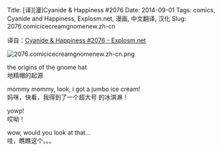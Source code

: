 Title: [译][漫]Cyanide & Happiness #2076
Date: 2014-09-01
Tags: comics, Cyanide and Happiness, Explosm.net, 漫画, 中文翻译, 汉化
Slug: 2076.comicicecreamgnomenew.zh-cn

译自：[Cyanide & Happiness #2076 - Explosm.net](http://explosm.net/comics/2076/)


![2076.comicicecreamgnomenew.zh-cn.png](/static/images/comics/2076.comicicecreamgnomenew.zh-cn.png)




the origins of the gnome hat        
地精帽的起源


mommy mommy, look, i got
a jumbo ice cream!       
妈咪，快看，我得到了一个超大号
的冰淇淋！


yowp!        
哎呦！

wow, would you look at that...       
哇，瞧瞧这个。。。
